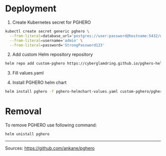 # Deployment

1. Create Kubernetes secret for PGHERO

```bash
kubectl create secret generic pghero \
  --from-literal=database_url='postgres://user:password@hostname:5432/dbname' \
  --from-literal=username='admin' \
  --from-literal=password='StrongPassword123'
```

2. Add custom Helm repository repository

```bash
helm repo add custom-pghero https://cyberglamdring.github.io/pghero-helmchart/ && helm repo update 
```

3. Fill values.yaml

4. Install PGHERO helm chart

```bash
helm install pghero -f pghero-helmchart-values.yaml custom-pghero/pghero 
```

# Removal

To remove PGHERO use following command: 

```bash
helm unistall pghero
```

---
Sources: https://github.com/ankane/pghero
